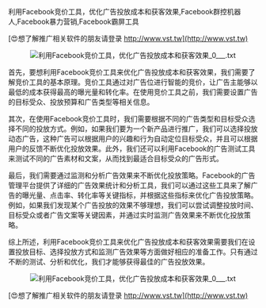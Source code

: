利用Facebook竞价工具，优化广告投放成本和获客效果,Facebook群控机器人,Facebook暴力营销,Facebook霸屏工具

[😍想了解推广相关软件的朋友请登录 http://www.vst.tw](http://www.vst.tw)

 <center><img src="https://vst.tw/MP4/tuiguang/png/4.png" alt="利用Facebook竞价工具，优化广告投放成本和获客效果_0___.txt"></center>

首先，要想利用Facebook竞价工具来优化广告投放成本和获客效果，我们需要了解竞价工具的基本原理。竞价工具通过对广告位进行智能的竞价，让广告主能够以最低的成本获得最高的曝光量和转化率。在使用竞价工具之前，我们需要设置广告的目标受众、投放预算和广告类型等相关信息。

其次，在使用Facebook竞价工具时，我们需要根据不同的广告类型和目标受众选择不同的投放方式。例如，如果我们要为一个新产品进行推广，我们可以选择投放动态广告，这种广告可以根据用户的兴趣和行为自动定位目标受众，并且可以根据用户的反馈不断优化投放效果。此外，我们还可以利用Facebook的广告测试工具来测试不同的广告素材和文案，从而找到最适合目标受众的广告形式。

最后，我们需要通过监测和分析广告效果来不断优化投放策略。Facebook的广告管理平台提供了详细的广告效果统计和分析工具，我们可以通过这些工具来了解广告的曝光量、点击率、转化率等关键指标，并根据这些指标来优化广告投放策略。例如，如果我们发现某个广告投放的效果不够理想，我们可以尝试调整投放时间、目标受众或者广告文案等关键因素，并通过实时监测广告效果来不断优化投放策略。

综上所述，利用Facebook竞价工具来优化广告投放成本和获客效果需要我们在设置投放目标、选择投放方式和监测广告效果等方面做好相应的准备工作。只有通过不断的测试、分析和优化，我们才能够获得最佳的广告投放效果。

 <center><img src="https://vst.tw/MP4/tuiguang/png/5.png" alt="利用Facebook竞价工具，优化广告投放成本和获客效果_0___.txt"></center>

[😍想了解推广相关软件的朋友请登录 http://www.vst.tw](http://www.vst.tw)



